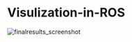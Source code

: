 # Visulization-in-ROS
![finalresults_screenshot](https://user-images.githubusercontent.com/85012724/153255565-29bd8b0e-e0a8-4c1a-a6c3-2c75583c583f.png)
